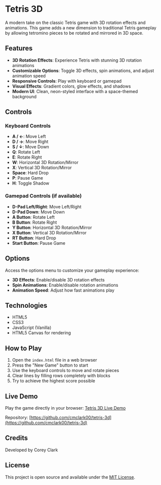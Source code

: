 # Tetris 3D

A modern take on the classic Tetris game with 3D rotation effects and animations. This game adds a new dimension to traditional Tetris gameplay by allowing tetromino pieces to be rotated and mirrored in 3D space.

## Features

- **3D Rotation Effects**: Experience Tetris with stunning 3D rotation animations
- **Customizable Options**: Toggle 3D effects, spin animations, and adjust animation speed
- **Responsive Controls**: Play with keyboard or gamepad
- **Visual Effects**: Gradient colors, glow effects, and shadows
- **Modern UI**: Clean, neon-styled interface with a space-themed background

## Controls

### Keyboard Controls

- **A / ←**: Move Left
- **D / →**: Move Right 
- **S / ↓**: Move Down
- **Q**: Rotate Left
- **E**: Rotate Right
- **W**: Horizontal 3D Rotation/Mirror
- **X**: Vertical 3D Rotation/Mirror
- **Space**: Hard Drop
- **P**: Pause Game
- **H**: Toggle Shadow

### Gamepad Controls (if available)

- **D-Pad Left/Right**: Move Left/Right
- **D-Pad Down**: Move Down
- **A Button**: Rotate Left
- **B Button**: Rotate Right
- **Y Button**: Horizontal 3D Rotation/Mirror
- **X Button**: Vertical 3D Rotation/Mirror
- **RT Button**: Hard Drop
- **Start Button**: Pause Game

## Options

Access the options menu to customize your gameplay experience:

- **3D Effects**: Enable/disable 3D rotation effects
- **Spin Animations**: Enable/disable rotation animations
- **Animation Speed**: Adjust how fast animations play

## Technologies

- HTML5
- CSS3
- JavaScript (Vanilla)
- HTML5 Canvas for rendering

## How to Play

1. Open the `index.html` file in a web browser
2. Press the "New Game" button to start
3. Use the keyboard controls to move and rotate pieces
4. Clear lines by filling rows completely with blocks
5. Try to achieve the highest score possible

## Live Demo

Play the game directly in your browser: [Tetris 3D Live Demo](https://cmclark00.github.io/tetris-3d/)

Repository: [https://github.com/cmclark00/tetris-3d](https://github.com/cmclark00/tetris-3d)

## Credits

Developed by Corey Clark

## License

This project is open source and available under the [MIT License](LICENSE). 